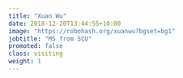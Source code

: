 ```yaml
---
title: "Xuan Wu"
date: 2018-12-20T13:44:55+10:00
image: "https://robohash.org/xuanwu?bgset=bg1"
jobtitle: "MS from SCU"
promoted: false
class: visiting
weight: 1
---
```

